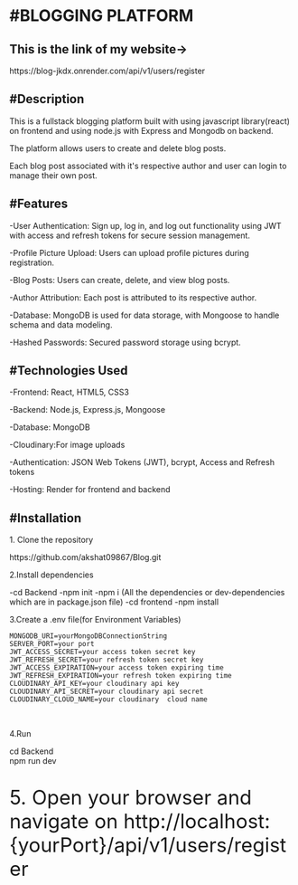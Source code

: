 <h1>#BLOGGING PLATFORM</h1>
<h2>This is the link of my website-></h2>
https://blog-jkdx.onrender.com/api/v1/users/register  

<h2>#Description</h2>
<p>This is a fullstack blogging platform built with using javascript library(react) on frontend and using node.js with Express and Mongodb on backend.</p>
<p>The platform allows users to create and delete blog posts.</p>
<p>Each blog post associated with it's respective author and user can login to manage their own post.</p>


<h2>#Features</h2>
<p>-User Authentication: Sign up, log in, and log out functionality using JWT with access and refresh tokens for secure session management.</p>
<p>-Profile Picture Upload: Users can upload profile pictures during registration.</p>
<p>-Blog Posts: Users can create, delete, and view blog posts.</p>
<p>-Author Attribution: Each post is attributed to its respective author.</p>
<p>-Database: MongoDB is used for data storage, with Mongoose to handle schema and data modeling.</p>
<p>-Hashed Passwords: Secured password storage using bcrypt.</p>


<h2>#Technologies Used</h2>

<p>-Frontend: React, HTML5, CSS3</p>
<p>-Backend: Node.js, Express.js, Mongoose</p>
<p>-Database: MongoDB</p>
<p>-Cloudinary:For image uploads</p>
<p>-Authentication: JSON Web Tokens (JWT), bcrypt, Access and Refresh tokens</p>
<p>-Hosting: Render for frontend and backend</p>


<h2>#Installation</h2>

<p>1. Clone the repository</p>
        https://github.com/akshat09867/Blog.git

<br>
<p>2.Install dependencies</p> 
        -cd Backend
        -npm init
        -npm i (All the dependencies or dev-dependencies which are in package.json file)
    -cd frontend
    -npm install 
<br>

<p>3.Create a .env file(for Environment Variables)</p>

    MONGODB_URI=yourMongoDBConnectionString
    SERVER_PORT=your port
    JWT_ACCESS_SECRET=your access token secret key
    JWT_REFRESH_SECRET=your refresh token secret key
    JWT_ACCESS_EXPIRATION=your access token expiring time
    JWT_REFRESH_EXPIRATION=your refresh token expiring time
    CLOUDINARY_API_KEY=your cloudinary api key
    CLOUDINARY_API_SECRET=your cloudinary api secret
    CLOUDINARY_CLOUD_NAME=your cloudinary  cloud name

<br>
<p>4.Run </p>
    cd Backend<br>
    npm run dev

<br>
<p style="font-size:35px;">5. Open your browser and navigate on http://localhost:{yourPort}/api/v1/users/register</p>








